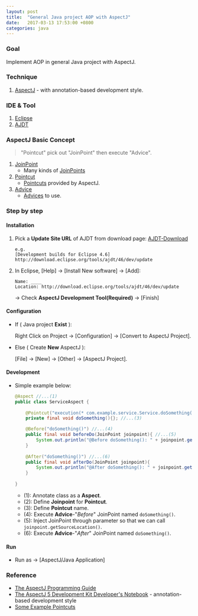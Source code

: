 ```yaml
---
layout: post
title:  "General Java project AOP with AspectJ"
date:   2017-03-13 17:53:00 +0800
categories: java
---
```

### Goal
Implement AOP in general Java project with AspectJ.

### Technique
1.	[AspectJ][aspectj] - with annotation-based development style.

[aspectj]:	https://eclipse.org/aspectj/

### IDE & Tool
1.	[Eclipse][eclipse]
2.	[AJDT][ajdt]

[eclipse]:	https://eclipse.org/
[ajdt]:	http://www.eclipse.org/ajdt/

### AspectJ Basic Concept

>	"Pointcut" pick out "JoinPoint" then execute "Advice".

1.	[JoinPoint][joinpoint]
	-	Many kinds of [JoinPoints][kinds-of-joinpoint]
2.	[Pointcut][pointcut]
	-	[Pointcuts][pointcut-define] provided by AspectJ.
3.	[Advice][advice]
	-	[Advices][advices] to use.

[joinpoint]: https://eclipse.org/aspectj/doc/released/progguide/starting-aspectj.html#the-dynamic-join-point-model
[kinds-of-joinpoint]: https://eclipse.org/aspectj/doc/released/progguide/semantics-joinPoints.html
[pointcut]: https://eclipse.org/aspectj/doc/released/progguide/starting-aspectj.html#pointcuts
[pointcut-define]: https://eclipse.org/aspectj/doc/released/progguide/semantics-pointcuts.html
[advice]: https://eclipse.org/aspectj/doc/released/progguide/starting-aspectj.html#advice
[advices]: https://eclipse.org/aspectj/doc/released/progguide/starting-aspectj.html#advices

### Step by step
#### Installation	
1.	Pick a **Update Site URL** of AJDT from download page: [AJDT-Download][ajdt-download]

		e.g.
		[Development builds for Eclipse 4.6]		
		http://download.eclipse.org/tools/ajdt/46/dev/update

2.	In Eclipse, [Help] -> [Install New software] -> [Add]:
	
		Name: ____
		Location: http://download.eclipse.org/tools/ajdt/46/dev/update
	
	-> Check **AspectJ Development Tool(Required)** -> [Finish]

#### Configuration
-	If ( Java project **Exist** ):

	Right Click on Project -> [Configuration] -> [Convert to AspectJ Project].

-	Else ( Create **New** AspectJ ):

	[File] -> [New] -> [Other] -> [AspectJ Project].
		
[ajdt-download]: http://www.eclipse.org/ajdt/downloads/	

#### Development
-	Simple example below:

	```java
	@Aspect //...(1)
	public class ServiceAspect {
		
		@Pointcut("execution(* com.example.service.Service.doSomething())") //...(2)
		private final void doSomething(){}; //...(3)

		@Before("doSomething()") //...(4)
		public final void beforeDo(JoinPoint joinpoint){ //...(5)
			System.out.println("@Before doSomething(): " + joinpoint.getSourceLocation());
		}
		
		@After("doSomething()") //...(6)
		public final void afterDo(JoinPoint joinpoint){
			System.out.println("@After doSomething(): " + joinpoint.getSourceLocation());
		}
			
	}
	```
	-	(1): Annotate class as a **Aspect**.
	-	(2): Define **Joinpoint** for **Pointcut**.
	-	(3): Define **Pointcut** name.
	-	(4): Execute **Advice**-"*Before*" JoinPoint named `doSomething()`.
	-	(5): Inject JoinPoint through parameter so that we can call `joinpoint.getSourceLocation()`.
	-	(6): Execute **Advice**-"*After*" JoinPoint named `doSomething()`.

#### Run
-	Run as -> [AspectJ/Java Application]

### Reference
-	[The AspectJ Programming Guide][aspectj-guide]
-	[The AspectJ 5 Development Kit Developer's Notebook][aspectj5] - annotation-based development style
-	[Some Example Pointcuts][pointcut-example]

[aspectj-guide]: https://eclipse.org/aspectj/doc/released/progguide/
[aspectj5]: https://eclipse.org/aspectj/doc/released/adk15notebook/
[pointcut-example]: https://eclipse.org/aspectj/doc/released/progguide/language-joinPoints.html#some-example-pointcuts